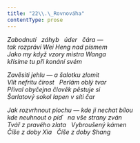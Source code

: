 ```yaml
---
title: "22\\.\_Rovnováha"
contentType: prose
---
```


_Zabodnutí   záhyb   úder   čára —  
tak rozpráví Wei Heng nad písmem  
Jako my když vzory mistra Wanga  
křísíme tu při konání svém_

  

_Zavěsiti jehlu — a šalotku zlomit  
Vlít nefritu čirost   Perlám oblý tvar  
Příval obyčejna člověk pěstuje si  
Šarlatový sokol lapen v síti čar_

  

_Jak rozvrhnout plochu — kde ji nechat bílou  
kde neuhnout o píď   na vše strany zván  
Tvář z pravého zlata   Vybroušený kámen  
Číše z doby Xia   Číše z doby Shang_
